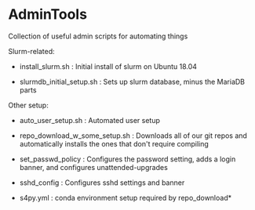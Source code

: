 # AdminTools
Collection of useful admin scripts for automating things

Slurm-related:

* install_slurm.sh : Initial install of slurm on Ubuntu 18.04

* slurmdb_initial_setup.sh : Sets up slurm database, minus the MariaDB parts

Other setup:

* auto_user_setup.sh : Automated user setup

* repo_download_w_some_setup.sh : Downloads all of our git repos and automatically installs the ones that don't require compiling

* set_passwd_policy : Configures the password setting, adds a login banner, and configures unattended-upgrades

* sshd_config : Configures sshd settings and banner

* s4py.yml : conda environment setup required by repo_download*
